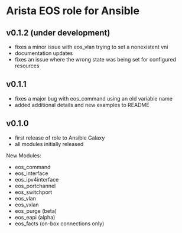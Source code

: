Arista EOS role for Ansible
===========================

## v0.1.2 (under development)

- fixes a minor issue with eos_vlan trying to set a nonexistent vni
- documentation updates
- fixes an issue where the wrong state was being set for configured resources

## v0.1.1

- fixes a major bug with eos_command using an old variable name
- added additional details and new examples to README


## v0.1.0

- first release of role to Ansible Galaxy
- all modules initially released

New Modules:

* eos_command
* eos_interface
* eos_ipv4interface
* eos_portchannel
* eos_switchport
* eos_vlan
* eos_vxlan
* eos_purge (beta)
* eos_eapi (alpha)
* eos_facts (on-box connections only)
